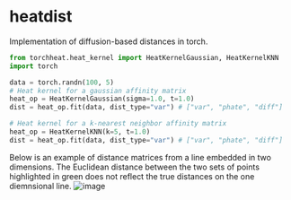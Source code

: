 # heatdist
Implementation of diffusion-based distances in torch.

```python
from torchheat.heat_kernel import HeatKernelGaussian, HeatKernelKNN
import torch    

data = torch.randn(100, 5)
# Heat kernel for a gaussian affinity matrix
heat_op = HeatKernelGaussian(sigma=1.0, t=1.0)
dist = heat_op.fit(data, dist_type="var") # ["var", "phate", "diff"]

# Heat kernel for a k-nearest neighbor affinity matrix
heat_op = HeatKernelKNN(k=5, t=1.0)
dist = heat_op.fit(data, dist_type="var") # ["var", "phate", "diff"]
```

Below is an example of distance matrices from a line embedded in two dimensions. The Euclidean distance between the two sets of points highlighted in green does not reflect the true distances on the one diemnsional line.
![image](https://github.com/guillaumehu/torchheat/assets/57917099/89b845a1-1625-4f36-9e8c-d3db62281e2c)
